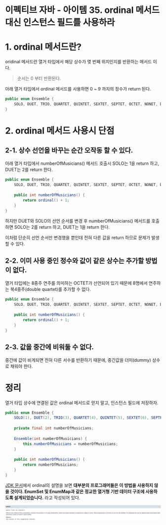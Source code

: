 # 이펙티브 자바 - 아이템 35. ordinal 메서드 대신 인스턴스 필드를 사용하라

# 1. ordinal 메서드란?

oridinal 메서드란 열거 타입에서 해당 상수가 몆 번째 위치인지를 반환하는 메서드 이다.

> 순서는 0 부터 반환된다.

아래 열거 타입에서 ordinal 메서드를 사용하면 0 ~ 9 까지의 정수가 return 된다.

```java
public enum Ensemble {
    SOLO, DUET, TRIO, QUARTET, QUINTET, SEXTET, SEPTET, OCTET, NONET, DECTET;
}
```

# 2. ordinal 메서드 사용시 단점

## 2-1. 상수 선언을 바꾸는 순간 오작동 할 수 있다.

아래 열거 타입에서 numberOfMusicians() 메서드 호출시 SOLO는 1을 return 하고, DUET는 2를 return 한다.

```java
public enum Ensemble {
    SOLO, DUET, TRIO, QUARTET, QUINTET, SEXTET, SEPTET, OCTET, NONET, DECTET;

    public int numberOfMusicians() {
        return ordinal() + 1;
    }
}
```

하지만 DUET와 SOLO의 선언 순서를 변경 후 numberOfMusicians() 메서드를 호출하면 SOLO는 2를 return 하고, DUET는 1을 return 한다.

이처럼 단순히 선언 순서만 변경했을 뿐인데 전혀 다른 값을 return 하므로 문제가 발생할 수 있다.

## 2-2. 이미 사용 중인 정수와 값이 같은 상수는 추가할 방법이 없다.

열거 타입에는 8중주 연주를 의미하는 OCTET가 선언되어 있기 때문에 8명에서 연주하는 복4중주(double quartet)를 추가할 수 없다.

```java
public enum Ensemble {
    SOLO, DUET, TRIO, QUARTET, QUINTET, SEXTET, SEPTET, OCTET, NONET, DECTET;

    public int numberOfMusicians() {
        return ordinal() + 1;
    }
}
```

## 2-3. 값을 중간에 비워둘 수 없다.

중간에 값이 비게되면 전혀 다른 서수를 반환하기 때문에, 중간값을 더미(dummy) 상수로 채워야 한다.

# 정리

열거 타입 상수에 연결된 값은 ordinal 메서드로 얻지 말고, 인스턴스 필드에 저장하자.

```java
public enum Ensemble {
    SOLO(1), DUET(2), TRIO(3), QUARTET(4), QUINTET(5), SEXTET(6), SEPTET(7), OCTET(8), NONET(9), DECTET(10);

    private final int numberOfMusicians;

    Ensemble(int numberOfMusicians) {
        this.numberOfMusicians = numberOfMusicians;
    }
    
    public int numberOfMusicians() {
        return numberOfMusicians;
    }
}
```

[JDK 문서](https://docs.oracle.com/javase/8/docs/api/java/lang/Enum.html#ordinal--)에서 ordinal의 설명을 보면 **대부분의 프로그래머들은 이 방법을 사용하지 않을 것이다. EnumSet 및 EnumMap과 같은 정교한 열거형 기반 데이터 구조에 사용하도록 설계되었습니다.** 라고 작성되어 있다.

![1](./images/1.png)